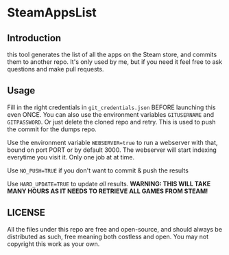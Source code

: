 SteamAppsList
===

## Introduction

this tool generates the list of all the apps on the Steam store, and commits them to another repo.
It's only used by me, but if you need it feel free to ask questions and make pull requests.

## Usage

Fill in the right credentials in `git_credentials.json` BEFORE launching this even ONCE.
You can also use the environment variables `GITUSERNAME` and `GITPASSWORD`.
Or just delete the cloned repo and retry.
This is used to push the commit for the dumps repo.

Use the environment variable `WEBSERVER=true` to run a webserver with that, bound on port PORT or by default 3000.
The webserver will start indexing everytime you visit it. Only one job at at time.

Use `NO_PUSH=TRUE` if you don't want to commit & push the results

Use `HARD_UPDATE=TRUE` to update *all* results. **WARNING: THIS WILL TAKE MANY HOURS AS IT NEEDS TO RETRIEVE ALL GAMES FROM STEAM!**

## LICENSE

All the files under this repo are free and open-source, and should always be distributed as such,
free meaning both costless and open.
You may not copyright this work as your own.
